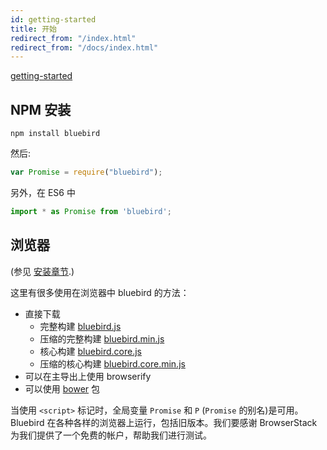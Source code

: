 ```yaml
---
id: getting-started
title: 开始
redirect_from: "/index.html"
redirect_from: "/docs/index.html"
---
```


[getting-started](unfinished-article)

## NPM 安装

```
npm install bluebird
```

然后:

```js
var Promise = require("bluebird");
```

另外，在 ES6 中

```js
import * as Promise from 'bluebird';
```

## 浏览器

(参见 [安装章节](install.html).)

这里有很多使用在浏览器中 bluebird 的方法：

- 直接下载
    - 完整构建 [bluebird.js](https://cdn.jsdelivr.net/bluebird/latest/bluebird.js)
    - 压缩的完整构建 [bluebird.min.js](https://cdn.jsdelivr.net/bluebird/latest/bluebird.min.js)
    - 核心构建 [bluebird.core.js](https://cdn.jsdelivr.net/bluebird/latest/bluebird.core.js)
    - 压缩的核心构建 [bluebird.core.min.js](https://cdn.jsdelivr.net/bluebird/latest/bluebird.core.min.js)
- 可以在主导出上使用 browserify
- 可以使用 [bower](http://bower.io) 包

当使用 `<script>` 标记时，全局变量 `Promise` 和 `P` (`Promise` 的别名)是可用。Bluebird 在各种各样的浏览器上运行，包括旧版本。我们要感谢 BrowserStack 为我们提供了一个免费的帐户，帮助我们进行测试。
